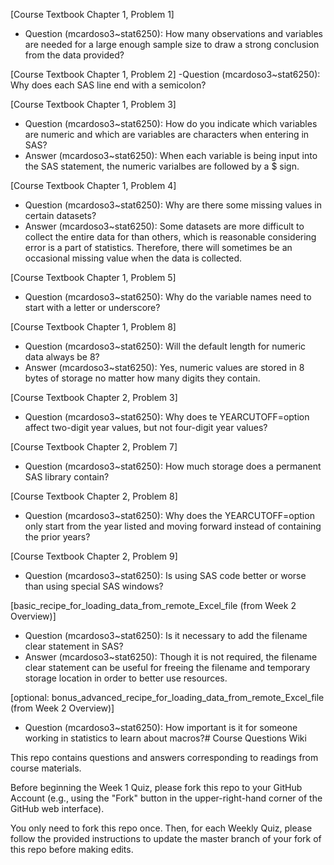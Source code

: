 [Course Textbook Chapter 1, Problem 1]
- Question (mcardoso3~stat6250): How many observations and variables are needed for a large enough sample size to draw a strong conclusion from the data provided?

[Course Textbook Chapter 1, Problem 2]
-Question (mcardoso3~stat6250):  Why does each SAS line end with a semicolon?

[Course Textbook Chapter 1, Problem 3]
- Question (mcardoso3~stat6250):  How do you indicate which variables are numeric and which are variables are characters when entering in SAS?
- Answer (mcardoso3~stat6250):  When each variable is being input into the SAS statement, the numeric varialbes are followed by a $ sign.

[Course Textbook Chapter 1, Problem 4]
- Question (mcardoso3~stat6250):  Why are there some missing values in certain datasets?
- Answer (mcardoso3~stat6250):  Some datasets are more difficult to collect the entire data for than others, which is reasonable considering error is a part of statistics.  Therefore, there will sometimes be an occasional missing value when the data is collected.

[Course Textbook Chapter 1, Problem 5]
- Question (mcardoso3~stat6250): Why do the variable names need to start with a letter or underscore?

[Course Textbook Chapter 1, Problem 8]
- Question (mcardoso3~stat6250): Will the default length for numeric data always be 8?
- Answer (mcardoso3~stat6250):  Yes, numeric values are stored in 8 bytes of storage no matter how many digits they contain.

[Course Textbook Chapter 2, Problem 3]
- Question (mcardoso3~stat6250):  Why does te YEARCUTOFF=option affect two-digit year values, but not four-digit year values?

[Course Textbook Chapter 2, Problem 7]
- Question (mcardoso3~stat6250): How much storage does a permanent SAS library contain?

[Course Textbook Chapter 2, Problem 8]
- Question (mcardoso3~stat6250): Why does the YEARCUTOFF=option only start from the year listed and moving forward instead of containing the prior years?

[Course Textbook Chapter 2, Problem 9]
- Question (mcardoso3~stat6250): Is using SAS code better or worse than using special SAS windows?

[basic_recipe_for_loading_data_from_remote_Excel_file (from Week 2 Overview)]
- Question (mcardoso3~stat6250): Is it necessary to add the filename clear statement in SAS?
- Answer (mcardoso3~stat6250):  Though it is not required, the filename clear statement can be useful for freeing the filename and temporary storage location in order to better use resources.

[optional: bonus_advanced_recipe_for_loading_data_from_remote_Excel_file (from Week 2 Overview)]
- Question (mcardoso3~stat6250): How important is it for someone working in statistics to learn about macros?# Course Questions Wiki

This repo contains questions and answers corresponding to readings from course materials.

Before beginning the Week 1 Quiz, please fork this repo to your GitHub Account (e.g., using the "Fork" button in the upper-right-hand corner of the GitHub web interface).

You only need to fork this repo once. Then, for each Weekly Quiz, please follow the provided instructions to update the master branch of your fork of this repo before making edits.
